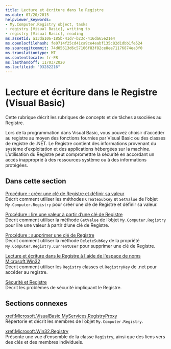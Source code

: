 ```yaml
---
title: Lecture et écriture dans le Registre
ms.date: 07/20/2015
helpviewer_keywords:
- My.Computer.Registry object, tasks
- registry [Visual Basic], writing to
- registry [Visual Basic], reading
ms.assetid: a13da106-185b-41d7-b23c-416da65e21e4
ms.openlocfilehash: fe0714f25cd41ca9ce4eabf135c82d1dbb1fe524
ms.sourcegitcommit: 74d05613d6c57106f83f82ce8ee71176874ea3f0
ms.translationtype: MT
ms.contentlocale: fr-FR
ms.lasthandoff: 11/03/2020
ms.locfileid: "93282216"
---
```

# <a name="reading-from-and-writing-to-the-registry-visual-basic"></a>Lecture et écriture dans le Registre (Visual Basic)

Cette rubrique décrit les rubriques de concepts et de tâches associées au Registre.  
  
 Lors de la programmation dans Visual Basic, vous pouvez choisir d’accéder au registre au moyen des fonctions fournies par Visual Basic ou des classes de registre de .NET. Le Registre contient des informations provenant du système d’exploitation et des applications hébergées sur la machine. L’utilisation du Registre peut compromettre la sécurité en accordant un accès inapproprié à des ressources système ou à des informations protégées.  
  
## <a name="in-this-section"></a>Dans cette section  

 [Procédure : créer une clé de Registre et définir sa valeur](how-to-create-a-registry-key-and-set-its-value.md)  
 Décrit comment utiliser les méthodes `CreateSubKey` et `SetValue` de l’objet `My.Computer.Registry` pour créer une clé de Registre et définir sa valeur.  
  
 [Procédure : lire une valeur à partir d’une clé de Registre](how-to-read-a-value-from-a-registry-key.md)  
 Décrit comment utiliser la méthode `GetValue` de l’objet `My.Computer.Registry` pour lire une valeur à partir d’une clé de Registre.  
  
 [Procédure : supprimer une clé de Registre](how-to-delete-a-registry-key.md)  
 Décrit comment utiliser la méthode `DeleteSubKey` de la propriété `My.Computer.Registry.CurrentUser` pour supprimer une clé de Registre.  
  
 [Lecture et écriture dans le Registre à l'aide de l'espace de noms Microsoft.Win32](reading-from-and-writing-to-the-registry-using-the-microsoft-win32-namespace.md)  
 Décrit comment utiliser les `Registry` classes et `RegistryKey` de .net pour accéder au registre.  
  
 [Sécurité et Registre](security-and-the-registry.md)  
 Décrit les problèmes de sécurité impliquant le Registre.  
  
## <a name="related-sections"></a>Sections connexes  

 <xref:Microsoft.VisualBasic.MyServices.RegistryProxy>  
 Répertorie et décrit les membres de l’objet `My.Computer.Registry`.  
  
 <xref:Microsoft.Win32.Registry>  
 Présente une vue d’ensemble de la classe `Registry`, ainsi que des liens vers des clés et des membres individuels.
